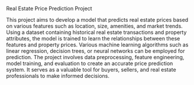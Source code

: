 
Real Estate Price Prediction Project

This project aims to develop a model that predicts real estate prices based on various features such as location, size, amenities, and market trends. Using a dataset containing historical real estate transactions and property attributes, the model is trained to learn the relationships between these features and property prices. Various machine learning algorithms such as linear regression, decision trees, or neural networks can be employed for prediction. The project involves data preprocessing, feature engineering, model training, and evaluation to create an accurate price prediction system. It serves as a valuable tool for buyers, sellers, and real estate professionals to make informed decisions.

